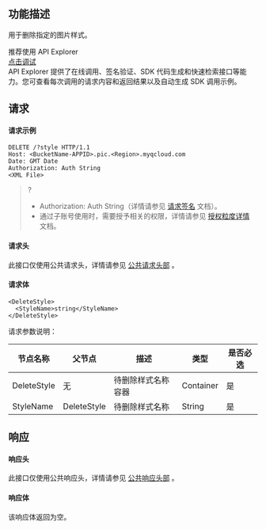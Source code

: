## 功能描述
用于删除指定的图片样式。

<div class="rno-api-explorer">
    <div class="rno-api-explorer-inner">
        <div class="rno-api-explorer-hd">
            <div class="rno-api-explorer-title">
                推荐使用 API Explorer
            </div>
            <a href="https://console.cloud.tencent.com/api/explorer?Product=cos&Version=2018-11-26&Action=DeleteBucketStyle&SignVersion=" class="rno-api-explorer-btn" hotrep="doc.api.explorerbtn" target="_blank"><i class="rno-icon-explorer"></i>点击调试</a>
        </div>
        <div class="rno-api-explorer-body">
            <div class="rno-api-explorer-cont">
                API Explorer 提供了在线调用、签名验证、SDK 代码生成和快速检索接口等能力。您可查看每次调用的请求内容和返回结果以及自动生成 SDK 调用示例。
            </div>
        </div>
    </div>
</div>


## 请求
#### 请求示例

```
DELETE /?style HTTP/1.1
Host: <BucketName-APPID>.pic.<Region>.myqcloud.com 
Date: GMT Date
Authorization: Auth String
<XML File>
```

>? 
> - Authorization: Auth String（详情请参见 [请求签名](https://cloud.tencent.com/document/product/460/6968) 文档）。
> - 通过子账号使用时，需要授予相关的权限，详情请参见 [授权粒度详情](https://cloud.tencent.com/document/product/460/41741) 文档。

#### 请求头
此接口仅使用公共请求头，详情请参见 [公共请求头部](https://cloud.tencent.com/document/product/460/42865) 。

#### 请求体
```
<DeleteStyle>
  <StyleName>string</StyleName>
</DeleteStyle>
```

请求参数说明：

|节点名称    | 父节点      | 描述              |类型      |是否必选|
| ----------- | -----------|------------------ | --------- | ---- |
| DeleteStyle | 无          | 待删除样式名称容器 | Container |是|
| StyleName   | DeleteStyle | 待删除样式名称     | String    |是|

## 响应
#### 响应头
此接口仅使用公共响应头，详情请参见 [公共响应头部](https://cloud.tencent.com/document/product/460/42866) 。
#### 响应体
该响应体返回为空。
